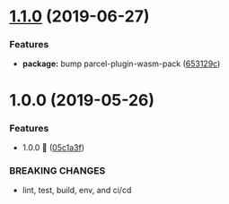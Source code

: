 # [1.1.0](https://github.com/kindness-is-the-dankest-meme/untitled-game-project/compare/v1.0.0...v1.1.0) (2019-06-27)


### Features

* **package:** bump parcel-plugin-wasm-pack ([653129c](https://github.com/kindness-is-the-dankest-meme/untitled-game-project/commit/653129c))

# 1.0.0 (2019-05-26)


### Features

* 1.0.0 :tada: ([05c1a3f](https://github.com/kindness-is-the-dankest-meme/untitled-game-project/commit/05c1a3f))


### BREAKING CHANGES

* lint, test, build, env, and ci/cd
